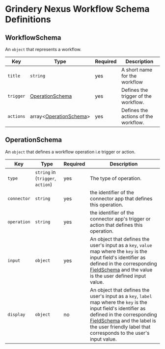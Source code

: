 # Grindery Nexus Workflow Schema Definitions

## WorkflowSchema
An `object` that represents a workflow.

Key | Type | Required | Description
----|------|----------|------------
`title` | `string` | yes | A short name for the workflow
`trigger` | [OperationSchema](#operationschema) | yes | Defines the trigger of the workflow.
`actions` | array<[OperationSchema](#operationschema)> | yes | Defines the actions of the workflow.


## OperationSchema
An `object` that defines a workflow operation i.e trigger or action.

Key | Type | Required | Description
----|------|----------|------------
`type` | `string` in (`trigger`, `action`) | yes | The type of operation.
`connector` | `string` | yes | the identifier of the connector app that defines this operation.
`operation` | `string` | yes | the identifier of the connector app's trigger or action that defines this operation.
`input` | `object` | yes | An object that defines the user's input as a `key`, `value` map where the `key` is the input field's identifier as defined in the corresponding [FieldSchema](../connectors/README.md#fieldschema) and the value is the user defined input value.
`display` | `object` | no | An object that defines the user's input as a `key`, `label` map where the `key` is the input field's identifier as defined in the corresponding [FieldSchema](../connectors/README.md#fieldschema) and the label is the user friendly label that corresponds to the user's input value.
